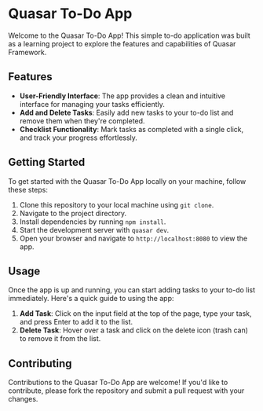 # Quasar To-Do App

Welcome to the Quasar To-Do App! This simple to-do application was built as a learning project to explore the features and capabilities of Quasar Framework.

## Features

- **User-Friendly Interface**: The app provides a clean and intuitive interface for managing your tasks efficiently.
- **Add and Delete Tasks**: Easily add new tasks to your to-do list and remove them when they're completed.
- **Checklist Functionality**: Mark tasks as completed with a single click, and track your progress effortlessly.

## Getting Started

To get started with the Quasar To-Do App locally on your machine, follow these steps:

1. Clone this repository to your local machine using `git clone`.
2. Navigate to the project directory.
3. Install dependencies by running `npm install`.
4. Start the development server with `quasar dev`.
5. Open your browser and navigate to `http://localhost:8080` to view the app.

## Usage

Once the app is up and running, you can start adding tasks to your to-do list immediately. Here's a quick guide to using the app:

1. **Add Task**: Click on the input field at the top of the page, type your task, and press Enter to add it to the list.
2. **Delete Task**: Hover over a task and click on the delete icon (trash can) to remove it from the list.

## Contributing

Contributions to the Quasar To-Do App are welcome! If you'd like to contribute, please fork the repository and submit a pull request with your changes.

